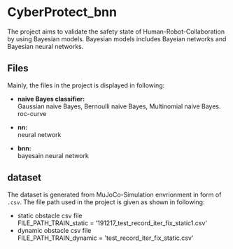 # CyberProtect_bnn

The project aims to validate the safety state of Human-Robot-Collaboration by using Bayesian models. Bayesian models includes Bayeian networks and Bayesian neural networks. 


## Files
Mainly, the files in the project is displayed in following:
* **naive Bayes classifier:**   
Gaussian naive Bayes, Bernoulli naive Bayes, Multinomial naive Bayes.
roc-curve

* **nn:**   
neural network

* **bnn:**   
bayesain neural network


## dataset
The dataset is generated from MuJoCo-Simulation envrionment in form of `.csv`. The file path used in the project is given as shown in following:  
* static obstacle csv file   
FILE_PATH_TRAIN_static = '191217_test_record_iter_fix_static1.csv'    
* dynamic obstacle csv file  
FILE_PATH_TRAIN_dynamic = 'test_record_iter_fix_static.csv'   


